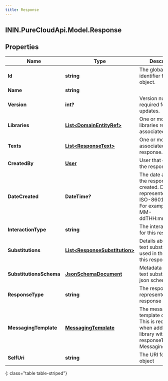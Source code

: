 ```yaml
---
title: Response
---
```

## ININ.PureCloudApi.Model.Response

## Properties

|Name | Type | Description | Notes|
|------------ | ------------- | ------------- | -------------|
| **Id** | **string** | The globally unique identifier for the object. | [optional] |
| **Name** | **string** |  | [optional] |
| **Version** | **int?** | Version number required for updates. | [optional] |
| **Libraries** | [**List&lt;DomainEntityRef&gt;**](DomainEntityRef.html) | One or more libraries response is associated with. | |
| **Texts** | [**List&lt;ResponseText&gt;**](ResponseText.html) | One or more texts associated with the response. | |
| **CreatedBy** | [**User**](User.html) | User that created the response | [optional] |
| **DateCreated** | **DateTime?** | The date and time the response was created. Date time is represented as an ISO-8601 string. For example: yyyy-MM-ddTHH:mm:ss.SSSZ | [optional] |
| **InteractionType** | **string** | The interaction type for this response. | [optional] |
| **Substitutions** | [**List&lt;ResponseSubstitution&gt;**](ResponseSubstitution.html) | Details about any text substitutions used in the texts for this response. | [optional] |
| **SubstitutionsSchema** | [**JsonSchemaDocument**](JsonSchemaDocument.html) | Metadata about the text substitutions in json schema format. | [optional] |
| **ResponseType** | **string** | The response type represented by the response | [optional] |
| **MessagingTemplate** | [**MessagingTemplate**](MessagingTemplate.html) | The messaging template definition. This is required when adding to a library with responseType set to MessagingTemplate. | [optional] |
| **SelfUri** | **string** | The URI for this object | [optional] |
{: class="table table-striped"}


